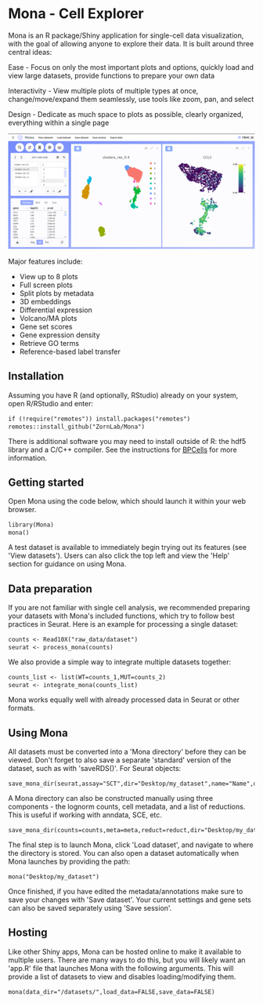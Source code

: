 # Mona - Cell Explorer

Mona is an R package/Shiny application for single-cell data visualization, with the goal of allowing anyone to explore their data. It is built around three central ideas:


Ease - Focus on only the most important plots and options, quickly load and view large datasets, provide functions to prepare your own data

Interactivity - View multiple plots of multiple types at once, change/move/expand them seamlessly, use tools like zoom, pan, and select 

Design - Dedicate as much space to plots as possible, clearly organized, everything within a single page


![](github/screenshot.png)


Major features include:

- View up to 8 plots
- Full screen plots
- Split plots by metadata
- 3D embeddings
- Differential expression
- Volcano/MA plots
- Gene set scores
- Gene expression density
- Retrieve GO terms
- Reference-based label transfer


## Installation

Assuming you have R (and optionally, RStudio) already on your system, open R/RStudio and enter:

```
if (!require("remotes")) install.packages("remotes")
remotes::install_github("ZornLab/Mona")
```
There is additional software you may need to install outside of R: the hdf5 library and a C/C++ compiler. See the instructions for [BPCells](https://github.com/bnprks/BPCells) for more information.

## Getting started

Open Mona using the code below, which should launch it within your web browser.

```
library(Mona)
mona()
```

A test dataset is available to immediately begin trying out its features (see 'View datasets'). Users can also click the top left and view the 'Help' section for guidance on using Mona.

## Data preparation

If you are not familiar with single cell analysis, we recommended preparing your datasets with Mona's included functions, which try to follow best practices in Seurat. Here is an example for processing a single dataset: 

```
counts <- Read10X("raw_data/dataset")
seurat <- process_mona(counts)
```

We also provide a simple way to integrate multiple datasets together:

```
counts_list <- list(WT=counts_1,MUT=counts_2)
seurat <- integrate_mona(counts_list)
```

Mona works equally well with already processed data in Seurat or other formats. 

## Using Mona

All datasets must be converted into a 'Mona directory' before they can be viewed. Don't forget to also save a separate 'standard' version of the dataset, such as with 'saveRDS()'. For Seurat objects:

```
save_mona_dir(seurat,assay="SCT",dir="Desktop/my_dataset",name="Name",description="Description",species="human")
```

A Mona directory can also be constructed manually using three components - the lognorm counts, cell metadata, and a list of reductions. This is useful if working with anndata, SCE, etc.

```
save_mona_dir(counts=counts,meta=meta,reduct=reduct,dir="Desktop/my_dataset",name="Name",description="Description",species="human")
```

The final step is to launch Mona, click 'Load dataset', and navigate to where the directory is stored. You can also open a dataset automatically when Mona launches by providing the path:

```
mona("Desktop/my_dataset")
```

Once finished, if you have edited the metadata/annotations make sure to save your changes with 'Save dataset'. Your current settings and gene sets can also be saved separately using 'Save session'. 

## Hosting

Like other Shiny apps, Mona can be hosted online to make it available to multiple users. There are many ways to do this, but you will likely want an 'app.R' file that launches Mona with the following arguments. This will provide a list of datasets to view and disables loading/modifying them.

```
mona(data_dir="/datasets/",load_data=FALSE,save_data=FALSE)
```

